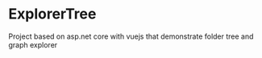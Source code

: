 # ExplorerTree
Project based on asp.net core with vuejs that demonstrate folder tree and graph explorer
